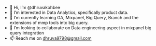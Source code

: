 - 👋 Hi, I’m @dhruvakohbee
- 👀 I’m interested in Data Analytics, specifically product data.
- 🌱 I’m currently learning GA, Mixpanel, Big Query, Branch and the extensions of mmp tools into big query.
- 💞️ I’m looking to collaborate on Data engineering aspect in mixpanel big query integration
- 📫 Reach me on dhruva9798@gmail.com

<!---
dhruvakohbee/dhruvakohbee is a ✨ special ✨ repository because its `README.md` (this file) appears on your GitHub profile.
You can click the Preview link to take a look at your changes.
--->
